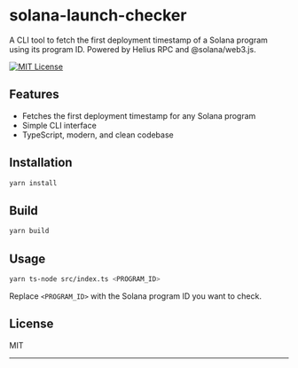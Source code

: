 # solana-launch-checker

A CLI tool to fetch the first deployment timestamp of a Solana program using its program ID. Powered by Helius RPC and @solana/web3.js.

[![MIT License](https://img.shields.io/badge/license-MIT-blue.svg)](LICENSE)

## Features
- Fetches the first deployment timestamp for any Solana program
- Simple CLI interface
- TypeScript, modern, and clean codebase

## Installation

```sh
yarn install
```

## Build

```sh
yarn build
```

## Usage

```sh
yarn ts-node src/index.ts <PROGRAM_ID>
```

Replace `<PROGRAM_ID>` with the Solana program ID you want to check.


## License
MIT

---

